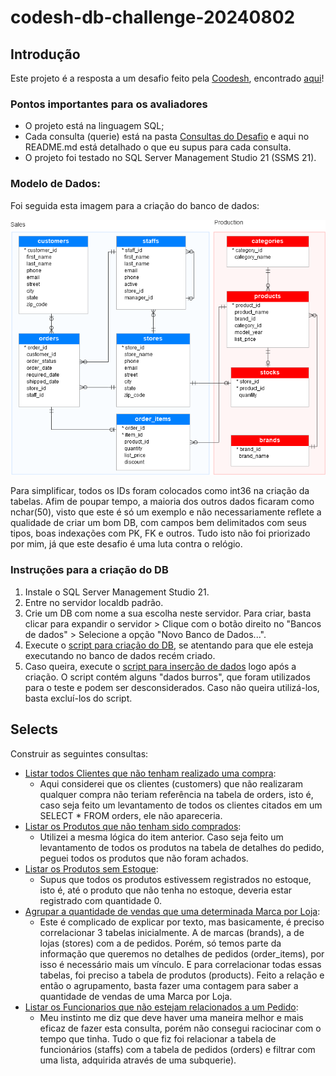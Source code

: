 # codesh-db-challenge-20240802


## Introdução

Este projeto é a resposta a um desafio feito pela [Coodesh](https://coodesh.com/), encontrado [aqui](https://github.com/coodesh/db-challenge-20240802)!

### Pontos importantes para os avaliadores
 
- O projeto está na linguagem SQL;
- Cada consulta (querie) está na pasta [Consultas do Desafio](https://github.com/rafaelEleuterio/codesh-db-challenge-20240802/tree/main/Consultas%20do%20Desafio) e aqui no README.md está detalhado o que eu supus para cada consulta.
- O projeto foi testado no SQL Server Management Studio 21 (SSMS 21).

 
### Modelo de Dados:

Foi seguida esta imagem para a criação do banco de dados:

![<img src="samples/model.png" height="500" alt="Modelo" title="Modelo"/>](samples/model.png)

Para simplificar, todos os IDs foram colocados como int36 na criação da tabelas. Afim de poupar tempo, a maioria dos outros dados ficaram como nchar(50), visto que este é só um exemplo e não necessariamente reflete a qualidade de criar um bom DB, com campos bem delimitados com seus tipos, boas indexações com PK, FK e outros. Tudo isto não foi priorizado por mim, já que este desafio é uma luta contra o relógio.

### Instruções para a criação do DB

1. Instale o SQL Server Management Studio 21.
2. Entre no servidor localdb padrão.
3. Crie um DB com nome a sua escolha neste servidor. Para criar, basta clicar para expandir o servidor > Clique com o botão direito no "Bancos de dados" > Selecione a opção "Novo Banco de Dados...".
4. Execute o [script para criação do DB](https://github.com/rafaelEleuterio/codesh-db-challenge-20240802/blob/main/Criacao%20do%20DB/create_tables_bike_stores_demo_script.sql), se atentando para que ele esteja executando no banco de dados recém criado.
5. Caso queira, execute o [script para inserção de dados](https://github.com/rafaelEleuterio/codesh-db-challenge-20240802/blob/main/Criacao%20do%20DB/populate_tables_bike_stores_demo_script%20-%20Copia.sql) logo após a criação. O script contém alguns "dados burros", que foram utilizados para o teste e podem ser desconsiderados. Caso não queira utilizá-los, basta excluí-los do script.


## Selects

Construir as seguintes consultas:

- [Listar todos Clientes que não tenham realizado uma compra](https://github.com/rafaelEleuterio/codesh-db-challenge-20240802/blob/main/Consultas%20do%20Desafio/01%20-%20Listar%20todos%20Clientes%20que%20não%20tenham%20realizado%20uma%20compra.sql):
  - Aqui considerei que os clientes (customers) que não realizaram qualquer compra não teriam referência na tabela de orders, isto é, caso seja feito um levantamento de todos os clientes citados em um SELECT * FROM orders, ele não apareceria.
- [Listar os Produtos que não tenham sido comprados](https://github.com/rafaelEleuterio/codesh-db-challenge-20240802/blob/main/Consultas%20do%20Desafio/02%20-%20Listar%20os%20Produtos%20que%20não%20tenham%20sido%20comprados.sql):
  - Utilizei a mesma lógica do item anterior. Caso seja feito um levantamento de todos os produtos na tabela de detalhes do pedido, peguei todos os produtos que não foram achados.
- [Listar os Produtos sem Estoque](https://github.com/rafaelEleuterio/codesh-db-challenge-20240802/blob/main/Consultas%20do%20Desafio/03%20-%20Listar%20os%20Produtos%20sem%20Estoque.sql):
  - Supus que todos os produtos estivessem registrados no estoque, isto é, até o produto que não tenha no estoque, deveria estar registrado com quantidade 0.
- [Agrupar a quantidade de vendas que uma determinada Marca por Loja](https://github.com/rafaelEleuterio/codesh-db-challenge-20240802/blob/main/Consultas%20do%20Desafio/04%20-%20Agrupar%20a%20quantidade%20de%20vendas%20que%20uma%20determinada%20Marca%20por%20Loja.sql):
  - Este é complicado de explicar por texto, mas basicamente, é preciso correlacionar 3 tabelas inicialmente. A de marcas (brands), a de lojas (stores) com a de pedidos. Porém, só temos parte da informação que queremos no detalhes de pedidos (order_items), por isso é necessário mais um vínculo. E para correlacionar todas essas tabelas, foi preciso a tabela de produtos (products). Feito a relação e então o agrupamento, basta fazer uma contagem para saber a quantidade de vendas de uma Marca por Loja.
- [Listar os Funcionarios que não estejam relacionados a um Pedido](https://github.com/rafaelEleuterio/codesh-db-challenge-20240802/blob/main/Consultas%20do%20Desafio/05%20-%20Listar%20os%20Funcionarios%20que%20não%20estejam%20relacionados%20a%20um%20Pedido.sql):
  - Meu instinto me diz que deve haver uma maneira melhor e mais eficaz de fazer esta consulta, porém não consegui raciocinar com o tempo que tinha. Tudo o que fiz foi relacionar a tabela de funcionários (staffs) com a tabela de pedidos (orders) e filtrar com uma lista, adquirida através de uma subquerie).

